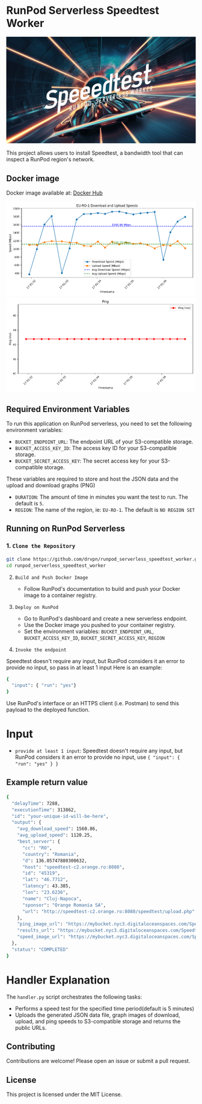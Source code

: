 # RunPod Serverless Speedtest Worker

![Banner](resources/Banner.png)

This project allows users to install Speedtest, a bandwidth tool that can inspect a RunPod region's network.

## Docker image

Docker image available at: [Docker Hub](https://hub.docker.com/r/drvpn/runpod_serverless_speedtest_worker)

![Example Speed Graph](resources/EU-RO-1_speed_test_speed_20240617_013652.png) ![Example PING Graph](resources/EU-RO-1_speed_test_ping_20240617_013652.png)

## Required Environment Variables

To run this application on RunPod serverless, you need to set the following environment variables:

- `BUCKET_ENDPOINT_URL`: The endpoint URL of your S3-compatible storage.
- `BUCKET_ACCESS_KEY_ID`: The access key ID for your S3-compatible storage.
- `BUCKET_SECRET_ACCESS_KEY`: The secret access key for your S3-compatible storage.

These variables are required to store and host the JSON data and the upload and download graphs (PNG)

- `DURATION`: The amount of time in minutes you want the test to run.  The default is `5`.
- `REGION`: The name of the region, ie: `EU-RO-1`.  The default is `NO REGION SET`

## Running on RunPod Serverless

### 1. `Clone the Repository`

```sh
git clone https://github.com/drvpn/runpod_serverless_speedtest_worker.git
cd runpod_serverless_speedtest_worker
```

2. `Build and Push Docker Image`
   - Follow RunPod's documentation to build and push your Docker image to a container registry.

3. `Deploy on RunPod`
   - Go to RunPod's dashboard and create a new serverless endpoint.
   - Use the Docker image you pushed to your container registry.
   - Set the environment variables: `BUCKET_ENDPOINT_URL`, `BUCKET_ACCESS_KEY_ID`, `BUCKET_SECRET_ACCESS_KEY`, `REGION`

4. `Invoke the endpoint`

Speedtest doesn't require any input, but RunPod considers it an error to provide no input, so pass in at least 1 input Here is an example:

```sh
{
  "input": { "run": "yes"}
}
```


Use RunPod's interface or an HTTPS client (i.e. Postman) to send this payload to the deployed function.

# Input
- `provide at least 1 input`: Speedtest doesn't require any input, but RunPod considers it an error to provide no input, use `{ "input": { "run": "yes" } }`

## Example return value
```sh
{
  "delayTime": 7288,
  "executionTime": 313862,
  "id": "your-unique-id-will-be-here",
  "output": {
    "avg_download_speed": 1560.86,
    "avg_upload_speed": 1120.25,
    "best_server": {
      "cc": "RO",
      "country": "Romania",
      "d": 136.05747880300632,
      "host": "speedtest-c2.orange.ro:8080",
      "id": "45319",
      "lat": "46.7712",
      "latency": 43.385,
      "lon": "23.6236",
      "name": "Cluj-Napoca",
      "sponsor": "Orange Romania SA",
      "url": "http://speedtest-c2.orange.ro:8080/speedtest/upload.php"
    },
    "ping_image_url": "https://mybucket.nyc3.digitaloceanspaces.com/Speedtest/EU-RO-1_speed_test_ping_20240617_013652.png",
    "results_url": "https://mybucket.nyc3.digitaloceanspaces.com/Speedtest/EU-RO-1_speed_test_results_20240617_013652.json",
    "speed_image_url": "https://mybucket.nyc3.digitaloceanspaces.com/Speedtest/EU-RO-1_speed_test_speed_20240617_013652.png"
  },
  "status": "COMPLETED"
}
```

# Handler Explanation

The `handler.py` script orchestrates the following tasks:

- Performs a speed test for the specified time period(default is 5 minutes)
- Uploads the generated JSON data file, graph images of download, upload, and ping speeds to S3-compatible storage and returns the public URLs.

## Contributing

Contributions are welcome! Please open an issue or submit a pull request.

## License

This project is licensed under the MIT License.

